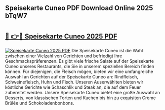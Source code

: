 ## Speisekarte Cuneo PDF Download Online 2025 bTqW7

# <h2><a href="http://gce9ac.nevu.top/?p=Speisekarte+Cuneo">🔗 👉🔴 Speisekarte Cuneo 2025 PDF</a></h2>

[![Speisekarte Cuneo 2025 PDF](https://i.imgur.com/dBaPXMq.png)](http://gce9ac.nevu.top/?p=Speisekarte+Cuneo)
Die Speisekarte Cuneo ist die Wahl zwischen einer Vielzahl von Gerichten und befriedigt Ihre Geschmackspräferenzen. Es gibt viele frische Salate auf der Speisekarte Cuneo unseres Restaurants, die Sie in unserem speziellen Bereich finden können. Für diejenigen, die Fleisch mögen, bieten wir eine umfangreiche Auswahl an Gerichten auf der Speisekarte Cuneo an: Rindfleisch, Schweinefleisch, Huhn und Fisch. Unseren Auserwählten bieten wir köstliche Gerichte wie Schaschlik und Steak an, die auf dem Feuer zubereitet werden. Unsere Speisekarte Cuneo bietet eine große Auswahl an Desserts, von klassischen Torten und Kuchen bis hin zu exquisiten Crème Brûlée und Schokoladenbonbons.
